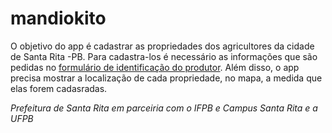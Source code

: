 # mandiokito

O objetivo do app é cadastrar as propriedades dos agricultores da cidade de Santa Rita -PB. Para cadastra-los é necessário as informações que são pedidas no [formulário de identificação do produtor](). Além disso, o app precisa mostrar a localização de cada propriedade, no mapa, a medida que elas forem cadasradas.

*Prefeitura de Santa Rita em parceiria com o IFPB e Campus Santa Rita e a UFPB*
